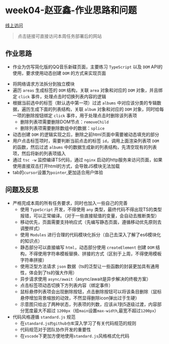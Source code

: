 # week04-赵亚鑫-作业思路和问题
[线上访问](https://shenxiang216.github.io/kingsoft-tasks/week04/)
> 点击链接可直接访问本周任务部署后的网站


## 作业思路
* 作业为仿写简化版的QQ音乐新碟页面，主要练习 `TypeScript` 以及 `DOM` API的使用，要求使用动态创建 `DOM` 的方式来实现页面
- 将网络请求方法拆分到独立模块
- 遍历 `areas` 生成标签的 `DOM` 结构，关联 `area` 对象和对应的 `DOM` 对象，并且绑定 `click` 事件，处理点击时切换列表内容的逻辑
- 根据当前选中的标签（默认选中第一项）过滤 `albums` 中对应该分类的专辑数据，遍历生成下面的列表结构，关联 `album` 对象和对应的 `DOM` 对象，同时给每一项的删除按钮绑定 `click` 事件，用于处理点击时删除该列表项
  - 删除列表项需要删除DOM节点：`removeChild`
  - 删除列表项需要删除数组中的数据：`splice`
- 动态创建 `DOM` 的逻辑实现之后，删除之前html页面中需要被动态填充的部分
- 用户点击标签项时，需要判断当前点击的标签 `id`，调用上面渲染列表项 `DOM` 的函数，然后过滤 `albums` 中的数据生成新的列表结构，先清空现有的列表项，然后将新的列表项插入
- 通过 `tsc -w` 监控编译TS代码，通过 `nginx` 启动的http服务来访问页面，如果使用直接双击打开html的方式，会导致JS模块无法加载
- tab的`cursor`设置为`pointer`,更加适合用户体验

## 问题及反思
- 严格完成本周的所有任务要求，同时也加入一些自己的完善
  - 使用 `TypeScript` 开发，不得使用 `any` 类型，最终代码不得出现TS的类型报错，可以正常编译。（对于一些直接赋值的变量，会自动去推断类型）
  - 移动优先，页面需要支持响应式（先编写静态页面，遵循移动优先原则去调整样式）
  - 使用 `Modules` 进行合理的代码模块化拆分（自己去深入了解了es6模块化的知识点）
  - 静态部分可以直接编写 `html`，动态部分使用 `createElement` 创建 `DOM` 结构，不得使用字符串模板替换、拼接的方式（区别于上周，不得使用模板字符串拼接）
  - 使用泛型方法请求 `json` 数据（ts的泛型让一些函数的封装更加具有通用性，体会到了ts的强大作用）
  - 异步请求使用 `async/await`（async/await是异步解决的终极方案）
  - 点击标签项动态切换下方列表内容（绑定事件）
  - 鼠标悬停列表项会出现删除按钮，点击删除按钮可以将该条目删除（鼠标悬停增加背景缩放的动效，不然显得删除icon弹出过于生硬）
  - 示意图只给出了两种状态，列表项的列数，应该从1到5逐级过渡，内容部分宽度最大不超过 `1200px`（给`main`设置`max-width`,最宽不超过`1200px`）
- 代码风格遵循 `standard.js` 规范
  - 在`standard.js的github仓库`深入学习了有关代码规范的规则
  - 代码规范对于团队协作开发的重要性
  - 在`vscode`下更加方便地使用`standard.js`风格格式化代码


